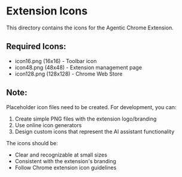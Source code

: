 # Extension Icons

This directory contains the icons for the Agentic Chrome Extension.

## Required Icons:
- icon16.png (16x16) - Toolbar icon
- icon48.png (48x48) - Extension management page
- icon128.png (128x128) - Chrome Web Store

## Note:
Placeholder icon files need to be created. For development, you can:
1. Create simple PNG files with the extension logo/branding
2. Use online icon generators
3. Design custom icons that represent the AI assistant functionality

The icons should be:
- Clear and recognizable at small sizes
- Consistent with the extension's branding
- Follow Chrome extension icon guidelines